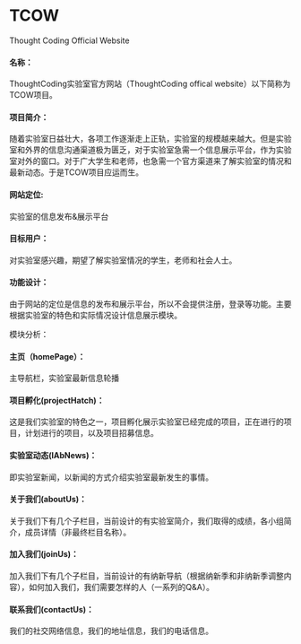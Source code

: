 # TCOW
Thought Coding Official Website</br>
<h4>名称：</h4>
ThoughtCoding实验室官方网站（ThoughtCoding offical website）以下简称为TCOW项目。</br>
<h4>项目简介：</h4>随着实验室日益壮大，各项工作逐渐走上正轨，实验室的规模越来越大。但是实验室和外界的信息沟通渠道极为匮乏，对于实验室急需一个信息展示平台，作为实验室对外的窗口。对于广大学生和老师，也急需一个官方渠道来了解实验室的情况和最新动态。于是TCOW项目应运而生。</br>
<h4>网站定位:</h4>实验室的信息发布&展示平台</br>
<h4>目标用户：</h4>对实验室感兴趣，期望了解实验室情况的学生，老师和社会人士。</br>
<h4>功能设计：</h4>由于网站的定位是信息的发布和展示平台，所以不会提供注册，登录等功能。主要根据实验室的特色和实际情况设计信息展示模块。</br>

模块分析：
<h4>主页（homePage）：</h4>主导航栏，实验室最新信息轮播</br>
<h4>项目孵化(projectHatch)：</h4>这是我们实验室的特色之一，项目孵化展示实验室已经完成的项目，正在进行的项目，计划进行的项目，以及项目招募信息。</br>
<h4>实验室动态(lAbNews)：</h4>即实验室新闻，以新闻的方式介绍实验室最新发生的事情。</br>
<h4>关于我们(aboutUs)：</h4>关于我们下有几个子栏目，当前设计的有实验室简介，我们取得的成绩，各小组简介，成员详情（非最终栏目名称）。</br>
<h4>加入我们(joinUs)：</h4>加入我们下有几个子栏目，当前设计的有纳新导航（根据纳新季和非纳新季调整内容），如何加入我们，我们需要怎样的人（一系列的Q&A）。</br>
<h4>联系我们(contactUs)：</h4>我们的社交网络信息，我们的地址信息，我们的电话信息。</br>
